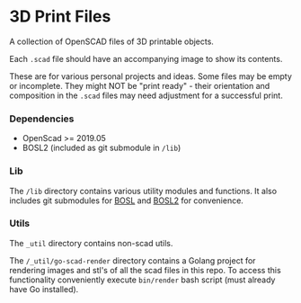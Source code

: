 # 3D Print Files

A collection of OpenSCAD files of 3D printable objects.

Each `.scad` file should have an accompanying image to show its contents. 

These are for various personal projects and ideas.
Some files may be empty or incomplete.
They might NOT be "print ready" - their orientation and composition in the `.scad` files may need adjustment for a successful print.

### Dependencies

* OpenScad >= 2019.05
* BOSL2 (included as git submodule in `/lib`)

### Lib

The `/lib` directory contains various utility modules and functions. 
It also includes git submodules for [BOSL](https://github.com/revarbat/BOSL) and [BOSL2](https://github.com/revarbat/BOSL2) for convenience.

### Utils

The `_util` directory contains non-scad utils.

The `/_util/go-scad-render` directory contains a Golang project for rendering images and stl's of all the scad files in this repo.
To access this functionality conveniently execute `bin/render` bash script (must already have Go installed).
